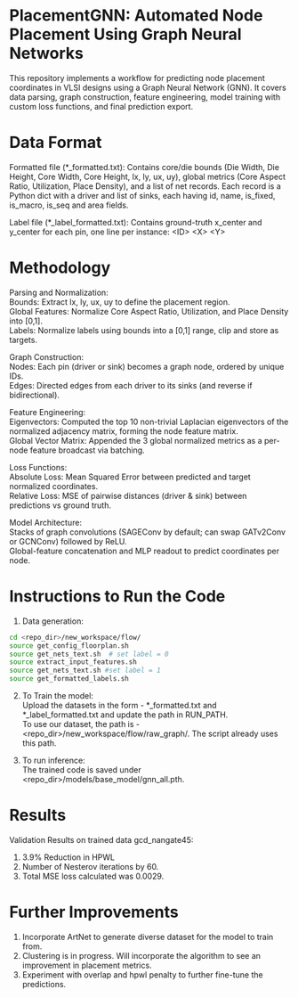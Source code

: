 # PlacementGNN: Automated Node Placement Using Graph Neural Networks

This repository implements a workflow for predicting node placement coordinates in VLSI designs using a Graph Neural Network (GNN). It covers data parsing, graph construction, feature engineering, model training with custom loss functions, and final prediction export.

# Data Format

Formatted file (*_formatted.txt): Contains core/die bounds (Die Width, Die Height, Core Width, Core Height, lx, ly, ux, uy), global metrics (Core Aspect Ratio, Utilization, Place Density), and a list of net records. Each record is a Python dict with a driver and list of sinks, each having id, name, is_fixed, is_macro, is_seq and area fields.

Label file (*_label_formatted.txt): Contains ground-truth x_center and y_center for each pin, one line per instance: &lt;ID&gt; &lt;X&gt; &lt;Y&gt;

# Methodology

Parsing and Normalization: \
Bounds: Extract lx, ly, ux, uy to define the placement region. \
Global Features: Normalize Core Aspect Ratio, Utilization, and Place Density into [0,1]. \
Labels: Normalize labels using bounds into a [0,1] range, clip and store as targets.

Graph Construction: \
Nodes: Each pin (driver or sink) becomes a graph node, ordered by unique IDs. \
Edges: Directed edges from each driver to its sinks (and reverse if bidirectional). 

Feature Engineering: \
Eigenvectors: Computed the top 10 non-trivial Laplacian eigenvectors of the normalized adjacency matrix, forming the node feature matrix. \
Global Vector Matrix: Appended the 3 global normalized metrics as a per-node feature broadcast via batching.

Loss Functions: \
Absolute Loss: Mean Squared Error between predicted and target normalized coordinates. \
Relative Loss: MSE of pairwise distances (driver & sink) between predictions vs ground truth.

Model Architecture: \
Stacks of graph convolutions (SAGEConv by default; can swap GATv2Conv or GCNConv) followed by ReLU. \
Global-feature concatenation and MLP readout to predict coordinates per node.


# Instructions to Run the Code
1. Data generation: 

```bash
cd <repo_dir>/new_workspace/flow/
source get_config_floorplan.sh
source get_nets_text.sh  # set label = 0
source extract_input_features.sh
source get_nets_text.sh #set label = 1
source get_formatted_labels.sh
```

2. To Train the model: \
Upload the datasets in the form - *_formatted.txt and *_label_formatted.txt and update the path in RUN_PATH. \
To use our dataset, the path is - &lt;repo_dir&gt;/new_workspace/flow/raw_graph/. The script already uses this path. 

3. To run inference: \
The trained code is saved under &lt;repo_dir&gt;/models/base_model/gnn_all.pth. 

# Results 
Validation Results on trained data gcd_nangate45: 
1. 3.9% Reduction in HPWL
2. Number of Nesterov iterations by 60.
3. Total MSE loss calculated was 0.0029.

# Further Improvements
1. Incorporate ArtNet to generate diverse dataset for the model to train from. 
2. Clustering is in progress. Will incorporate the algorithm to see an improvement in placement metrics. 
3. Experiment with overlap and hpwl penalty to further fine-tune the predictions. 
